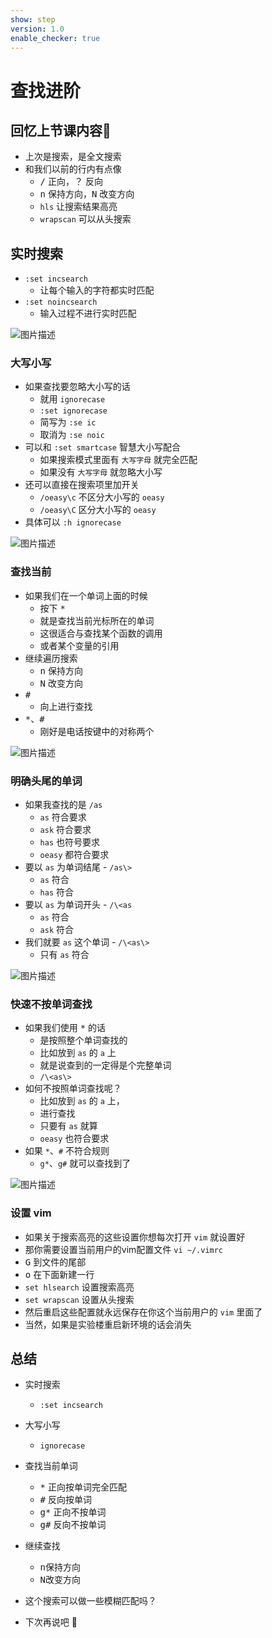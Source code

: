 ```yaml
---
show: step
version: 1.0
enable_checker: true
---
```


# 查找进阶

## 回忆上节课内容🤔

- 上次是搜索，是全文搜索
- 和我们以前的行内有点像
	- <kbd>/</kbd> 正向，<kbd>？</kbd> 反向
	- <kbd>n</kbd> 保持方向，<kbd>N</kbd> 改变方向
	- `hls` 让搜索结果高亮
	- `wrapscan` 可以从头搜索

## 实时搜索

- `:set incsearch` 
	- 让每个输入的字符都实时匹配
- `:set noincsearch` 
	- 输入过程不进行实时匹配

![图片描述](https://doc.shiyanlou.com/courses/uid1190679-20201004-1601818809332)

### 大写小写

- 如果查找要忽略大小写的话
	- 就用 `ignorecase`
	- `:set ignorecase`
	- 简写为 `:se ic`
	- 取消为 `:se noic`
- 可以和 `:set smartcase` 智慧大小写配合
	- 如果搜索模式里面有 `大写字母` 就完全匹配
	- 如果没有 `大写字母` 就忽略大小写
- 还可以直接在搜索项里加开关
  - `/oeasy\c` 不区分大小写的 `oeasy`
  - `/oeasy\C` 区分大小写的 `oeasy`
- 具体可以 `:h ignorecase`

![图片描述](https://doc.shiyanlou.com/courses/uid1190679-20201004-1601817426572)

### 查找当前

- 如果我们在一个单词上面的时候
	- 按下 <kbd>*</kbd>
	- 就是查找当前光标所在的单词
	- 这很适合与查找某个函数的调用
	- 或者某个变量的引用
- 继续遍历搜索
	- <kbd>n</kbd> 保持方向
	- <kbd>N</kbd> 改变方向
- <kbd>#</kbd> 
	- 向上进行查找
- <kbd>*</kbd>、<kbd>#</kbd>
	- 刚好是电话按键中的对称两个

![图片描述](https://doc.shiyanlou.com/courses/uid1190679-20201004-1601818465778)


### 明确头尾的单词

- 如果我查找的是 `/as`
	- `as` 符合要求
	- `ask` 符合要求
	- `has` 也符号要求
	- `oeasy` 都符合要求
- 要以 `as` 为单词结尾 - `/as\>`
	- `as` 符合
	- `has` 符合
- 要以 `as` 为单词开头 - `/\<as`
	- `as` 符合
	- `ask` 符合
- 我们就要 `as` 这个单词 - `/\<as\>`
	- 只有 `as` 符合

![图片描述](https://doc.shiyanlou.com/courses/uid1190679-20210705-1625461434787)

### 快速不按单词查找

- 如果我们使用 <kbd>*</kbd> 的话
	- 是按照整个单词查找的
	- 比如放到 `as` 的 `a` 上
	- 就是说查到的一定得是个完整单词
	- `/\<as\>`
- 如何不按照单词查找呢？
	- 比如放到 `as` 的 `a` 上，
	- 进行查找
	- 只要有 `as` 就算
  - `oeasy` 也符合要求
- 如果 `*`、`#` 不符合规则
	- `g*`、`g#` 就可以查找到了

![图片描述](https://doc.shiyanlou.com/courses/uid1190679-20210207-1612659616982)

### 设置 vim

- 如果关于搜索高亮的这些设置你想每次打开 `vim` 就设置好
- 那你需要设置当前用户的vim配置文件 `vi ~/.vimrc`
- <kbd>G</kbd> 到文件的尾部
- <kbd>o</kbd> 在下面新建一行
- `set hlsearch` 设置搜索高亮
- `set wrapscan` 设置从头搜索
- 然后重启这些配置就永远保存在你这个当前用户的 `vim` 里面了
- 当然，如果是实验楼重启新环境的话会消失

## 总结

- 实时搜索 
	- `:set incsearch`
- 大写小写 
	- `ignorecase`

- 查找当前单词
  - <kbd>*</kbd> 正向按单词完全匹配
  - <kbd>#</kbd> 反向按单词
  - <kbd>g*</kbd> 正向不按单词
  - <kbd>g#</kbd> 反向不按单词

- 继续查找
    - <kbd>n</kbd>保持方向
    - <kbd>N</kbd>改变方向

- 这个搜索可以做一些模糊匹配吗？
- 下次再说吧 👋






